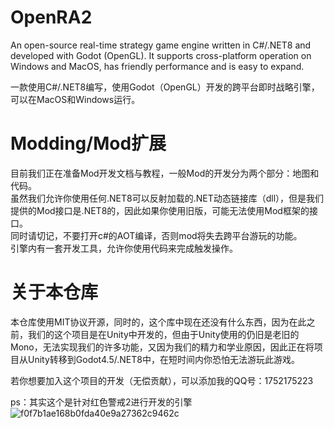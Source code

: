 # OpenRA2
An open-source real-time strategy game engine written in C#/.NET8 and developed with Godot (OpenGL). It supports cross-platform operation on Windows and MacOS, has friendly performance and is easy to expand.

一款使用C#/.NET8编写，使用Godot（OpenGL）开发的跨平台即时战略引擎，可以在MacOS和Windows运行。

# Modding/Mod扩展
目前我们正在准备Mod开发文档与教程，一般Mod的开发分为两个部分：地图和代码。  
虽然我们允许你使用任何.NET8可以反射加载的.NET动态链接库（dll），但是我们提供的Mod接口是.NET8的，因此如果你使用旧版，可能无法使用Mod框架的接口。  
同时请切记，不要打开c#的AOT编译，否则mod将失去跨平台游玩的功能。  
引擎内有一套开发工具，允许你使用代码来完成触发操作。  

# 关于本仓库
本仓库使用MIT协议开源，同时的，这个库中现在还没有什么东西，因为在此之前，我们的这个项目是在Unity中开发的，但由于Unity使用的仍旧是老旧的Mono，无法实现我们的许多功能，又因为我们的精力和学业原因，因此正在将项目从Unity转移到Godot4.5/.NET8中，在短时间内你恐怕无法游玩此游戏。   

若你想要加入这个项目的开发（无偿贡献），可以添加我的QQ号：1752175223

ps：其实这个是针对红色警戒2进行开发的引擎  
![f0f7b1ae168b0fda40e9a27362c9462c](https://github.com/user-attachments/assets/ac947ae3-907e-4815-8002-fd4fcd0be518)
